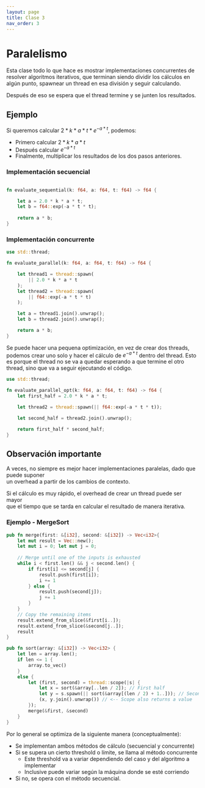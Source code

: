 ```yaml
---
layout: page
title: Clase 3
nav_order: 3
---
```

# Paralelismo
Esta clase todo lo que hace es mostrar implementaciones concurrentes de resolver algoritmos iterativos, que terminan siendo dividir los cálculos en algún punto, spawnear un thread en esa división y seguir calculando.

Después de eso se espera que el thread termine y se junten los resultados.
## Ejemplo
Si queremos calcular $2*k*a*t*e^{-a * t}$, podemos:
- Primero calcular $2*k*a*t$
- Después calcular $e^{-a * t}$
- Finalmente, multiplicar los resultados de los dos pasos anteriores.

### Implementación secuencial
```rust

fn evaluate_sequential(k: f64, a: f64, t: f64) -> f64 {

    let a = 2.0 * k * a * t;
    let b = f64::exp(-a * t * t);
    
    return a * b;
}
```

### Implementación concurrente
```rust
use std::thread;

fn evaluate_parallel(k: f64, a: f64, t: f64) -> f64 {

    let thread1 = thread::spawn(
        || 2.0 * k * a * t
    );
    let thread2 = thread::spawn(
        || f64::exp(-a * t * t)
    );

    let a = thread1.join().unwrap();
    let b = thread2.join().unwrap();

    return a * b;
}
```

Se puede hacer una pequena optimización, en vez de crear dos threads, podemos crear uno solo y hacer el cálculo de $e^{-a * t}$ dentro del thread. Esto es porque el thread no se va a quedar esperando a que termine el otro thread, sino que va a seguir ejecutando el código.

```rust
use std::thread;

fn evaluate_parallel_opt(k: f64, a: f64, t: f64) -> f64 {
    let first_half = 2.0 * k * a * t;

    let thread2 = thread::spawn(|| f64::exp(-a * t * t));

    let second_half = thread2.join().unwrap();

    return first_half * second_half;
}
```

## Observación importante
A veces, no siempre es mejor hacer implementaciones paralelas, dado que puede suponer \
un overhead a partir de los cambios de contexto.

Si el cálculo es muy rápido, el overhead de crear un thread puede ser mayor \
que el tiempo que se tarda en calcular el resultado de manera iterativa.

### Ejemplo - MergeSort
```rust
pub fn merge(first: &[i32], second: &[i32]) -> Vec<i32>{
    let mut result = Vec::new();
    let mut i = 0; let mut j = 0;
    
    // Merge until one of the inputs is exhausted
    while i < first.len() && j < second.len() {
        if first[i] <= second[j] {
            result.push(first[i]);
            i += 1
        } else {
            result.push(second[j]);
            j += 1
        }
    }
    // Copy the remaining items
    result.extend_from_slice(&first[i..]);
    result.extend_from_slice(&second[j..]);
    result
}

pub fn sort(array: &[i32]) -> Vec<i32> {
    let len = array.len();
    if len <= 1 {
        array.to_vec()
    }
    else {
        let (first, second) = thread::scope(|s| {
            let x = sort(&array[..len / 2]); // First half
            let y = s.spawn(|| sort(&array[(len / 2) + 1..])); // Second half
            (x, y.join().unwrap()) // <-- Scope also returns a value
        });
        merge(&first, &second)
    }
}
```

Por lo general se optimiza de la siguiente manera (conceptualmente):
- Se implementan ambos métodos de cálculo (secuencial y concurrente)
- Si se supera un cierto threshold o límite, se llama al método concurrente
  - Este threshold va a variar dependiendo del caso y del algoritmo a implementar
  - Inclusive puede variar según la máquina donde se esté corriendo
- Si no, se opera con el método secuencial.

